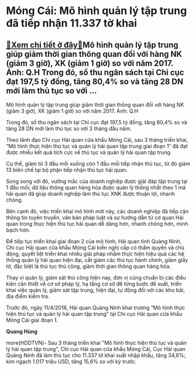 Móng Cái: Mô hình quản lý tập trung đã tiếp nhận 11.337 tờ khai
===============================================================

[:gift:Xem chi tiết ở đây:gift:](https://hddtvn.com/mong-cai-mo-hinh-quan-ly-tap-trung-da-tiep-nhan-11-337-to-khai/)Mô hình quản lý tập trung giúp giảm thời gian thông quan đối với hàng NK (giảm 3 giờ), XK (giảm 1 giờ) so với năm 2017. Ảnh: Q.H Trong đó, số thu ngân sách tại Chi cục đạt 197,5 tỷ đồng, tăng 80,4% so và tăng 28 DN mới làm thủ tục so với …
-----------------------------------------------------------------------------------------------------------------------------------------------------------------------------------------------------------------------------------------------







 






 Mô hình quản lý tập trung giúp giảm thời gian thông quan đối với hàng NK (giảm 3 giờ), XK (giảm 1 giờ) so với năm 2017. Ảnh: Q.H 


Trong đó, số thu ngân sách tại Chi cục đạt 197,5 tỷ đồng, tăng 80,4% so và tăng 28 DN mới làm thủ tục so với 3 tháng đầu năm.


 Theo lãnh đạo Chi cục Hải quan cửa khẩu Móng Cái, sau 3 tháng triển khai, “Mô hình thực hiện thủ tục và quản lý hải quan tập trung giai đoạn 1″ đã đạt được nhiều kết quả tích cực về thủ tục và quản lý hải quan tập trung.


 Cụ thể, giảm từ 3 đầu mối xuống còn 1 đầu mối tiếp nhận thủ tục, từ đó giảm 13 biên chế tại bộ phận tiếp nhận thủ tục hải quan. 


 Song song với đó, vướng mắc của doanh nghiệp được giải đáp tập trung tại 1 đầu mối; dữ liệu thông quan hàng hóa được quản lý thống nhất theo 1 mã hải quan đã giúp doanh nghiệp làm thủ tục XNK được thuận lợi, nhanh chóng.


 Bên cạnh đó, việc triển khai mô hình mới này, các doanh nghiệp đã tiếp cận thông tin tuyên truyền, văn bản pháp luật và sự hướng dẫn từ cơ quan Hải quan trong thực hiện thủ tục hải quan dễ dàng hơn, nhanh chóng hơn, minh bạch hơn. 


 Để tiếp tục triển khai giai đoạn 2 của mô hình, Hải quan tỉnh Quảng Ninh, Chi cục Hải quan cửa khẩu Móng Cái kiến nghị cấp có thẩm quyền và chủ động, quyết liệt triển khai nhiều giải pháp nhằm thực hiện hiệu quả các hệ thống quản lý hải quan hiện đại, cắt giảm các thủ tục hành chính, giảm giấy tờ, đặc biệt là thủ tục thủ công, giảm thời gian thông quan hàng hóa.


 Thay vì quản lý, giám sát thủ công hiện nay, đơn vị cũng chuẩn bị các điều kiện cần thiết về cơ sở pháp lý, hạ tầng cơ sở để từng bước đề xuất, triển khai việc quản lý, giám sát tập trung, hiện đại, tự động đối với các kho bãi, địa điểm kiểm tra.


 Trước đó, ngày 11/4/2018, Hải quan Quảng Ninh khai trương “Mô hình thực hiện thủ tục và quản lý hải quan tập trung” tại Chi cục Hải quan cửa khẩu Móng Cái giai đoạn 1.






**Quang Hùng**



more(HDDTVN)- Sau 3 tháng triển khai "Mô hình thực hiện thủ tục và quản lý hải quan tập trung", Chi cục Hải quan cửa khẩu Móng Cái, Cục Hải quan Quảng Ninh đã làm thủ tục cho 11.337 tờ khai xuất nhập khẩu, tăng 34,6%; kim ngạch 1.017 triệu USD, tăng 15,6% so với kỳ trước.

